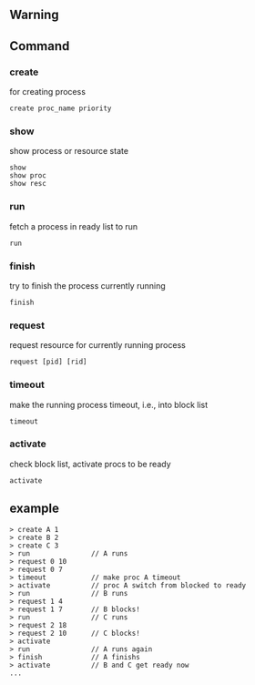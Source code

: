 ## Warning

## Command
### create
for creating process
```
create proc_name priority
```

### show
show process or resource state
```
show
show proc
show resc
```

### run
fetch a process in ready list to run
```
run
```

### finish
try to finish the process currently running
```
finish
```

### request
request resource for currently running process
```
request [pid] [rid]
```

### timeout
make the running process timeout, i.e., into block list
```
timeout
```

### activate
check block list, activate procs to be ready
```
activate
```

## example
```
> create A 1
> create B 2
> create C 3
> run               // A runs
> request 0 10
> request 0 7
> timeout           // make proc A timeout
> activate          // proc A switch from blocked to ready
> run               // B runs
> request 1 4
> request 1 7       // B blocks!
> run               // C runs
> request 2 18
> request 2 10      // C blocks!
> activate
> run               // A runs again
> finish            // A finishs
> activate          // B and C get ready now
...
```
